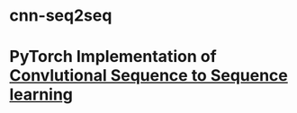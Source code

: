 # cnn-seq2seq

# PyTorch Implementation of [Convlutional Sequence to Sequence learning](https://arxiv.org/abs/1705.03122)
